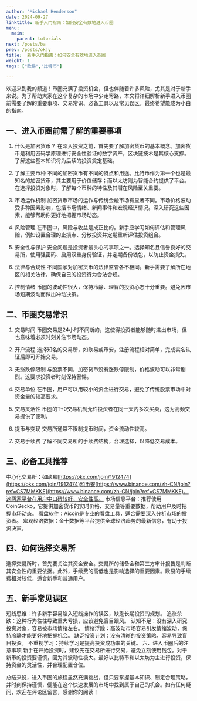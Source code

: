 ```yaml
---
author: "Michael Henderson"
date: 2024-09-27
linktitle: 新手入门指南：如何安全有效地进入币圈
menu:
  main:
    parent: tutorials
next: /posts/ba
prev: /posts/okjy
title:  新手入门指南：如何安全有效地进入币圈
weight: 1
tags: ["欧易","比特币"]

---
```

欢迎来到我的频道！币圈充满了投资机会，但也伴随着许多风险，尤其是对于新手来说。为了帮助大家在这个复杂的市场中少走弯路，本文将详细解析新手进入币圈前需要了解的重要事项、交易常识、必备工具以及常见误区，最终希望能成为小白的指南。

## 一、进入币圈前需了解的重要事项
1. 什么是加密货币？
在深入投资之前，首先要了解加密货币的基本概念。加密货币是利用密码学原理进行安全性验证的数字资产，区块链技术是其核心支撑。了解这些基本知识将为后续的投资奠定基础。

2. 了解主要币种
不同的加密货币有不同的特点和用途。比特币作为第一个也是最知名的加密货币，其主要用于价值储存；而以太坊则为智能合约提供了平台。在选择投资对象时，了解每个币种的特性及其潜在风险至关重要。

3. 市场运作机制
加密货币市场的运作与传统金融市场有显著不同。市场价格波动受多种因素影响，包括市场情绪、新闻事件和宏观经济情况。深入研究这些因素，能够帮助你更好地把握市场动态。

4. 风险管理
在币圈中，风险与收益是成正比的。新手应学习如何评估和管理风险，例如设置合理的止损点、分散投资并定期重新评估投资组合。

5. 安全性与保护
安全问题是投资者最关心的事项之一。选择知名且信誉良好的交易所，使用强密码、启用双重身份验证，并定期备份钱包，以防止资金损失。

6. 法律与合规性
不同国家对加密货币的法律监管各不相同。新手需要了解所在地区的相关法律，确保自己的投资行为合法合规。

7. 控制情绪
币圈的波动性很大，保持冷静、理智的投资心态十分重要。避免因市场短期波动而做出冲动决策。

## 二、币圈交易常识
1. 交易时间
币圈交易是24小时不间断的，这使得投资者能够随时进出市场，但也意味着必须时刻关注市场动态。

2. 开户流程
选择知名的交易所，如欧易或币安，注册流程相对简单，完成实名认证后即可开始交易。

3. 无涨跌停限制
与股票不同，加密货币没有涨跌停限制，价格波动可以非常剧烈。这要求投资者时刻保持警惕。

4. 交易单位
在币圈，用户可以用较小的资金进行交易，避免了传统股票市场中对资金量的较高要求。

5. 交易灵活性
币圈的T+0交易机制允许投资者在同一天内多次买卖，这为高频交易提供了便利。

6. 提币与变现
交易所通常不限制提币时间，资金流动性较高。

7. 交易手续费
了解不同交易所的手续费结构，合理选择，以降低交易成本。

## 三、必备工具推荐
中心化交易所：如欧易[https://okx.com/join/1912474](https://okx.com/join/1912474)和币安[https://www.binance.com/zh-CN/join?ref=CS7MMKKE](https://www.binance.com/zh-CN/join?ref=CS7MMKKE)，这两家平台在用户中口碑较好，安全性高。
市场信息平台：推荐使用CoinGecko，它提供加密货币的实时价格、交易量等重要数据，帮助用户及时把握市场动态。
看盘软件：Aicoin是专业的看盘工具，适合需要深入分析市场的投资者。
宏观经济数据：金十数据等平台提供全球经济趋势的最新信息，有助于投资决策。
## 四、如何选择交易所
选择交易所时，首先要关注其资金安全。交易所的储备金和第三方审计报告是判断其安全性的重要依据。此外，手续费的高低也是影响选择的重要因素。欧易的手续费相对较低，适合新手和普通用户。

## 五、新手常见误区
短线思维：许多新手容易陷入短线操作的误区，缺乏长期投资的规划。
追涨杀跌：这种行为往往导致重大亏损，应该避免盲目跟风。
认知不足：没有深入研究投资对象，容易被市场情绪左右。
情绪浮躁：高波动市场容易引发情绪波动，保持冷静才能更好地把握机会。
缺乏投资计划：没有清晰的投资策略，容易导致盲目投资。
不重视学习：持续学习是提高投资成功率的关键。
六、进入币圈后的注意事项
新手在开始投资时，建议先在交易所进行交易，避免立刻使用钱包。对于新币的投资要谨慎，因为其波动性极大。最好以比特币和以太坊为主进行投资，保持资金的灵活性，并合理配置仓位。

总结来说，进入币圈的旅程虽然充满挑战，但只要掌握基本知识、制定合理策略，并时刻保持谨慎，便能在这个快速发展的市场中找到属于自己的机会。如有任何疑问，欢迎在评论区留言，感谢你的阅读！